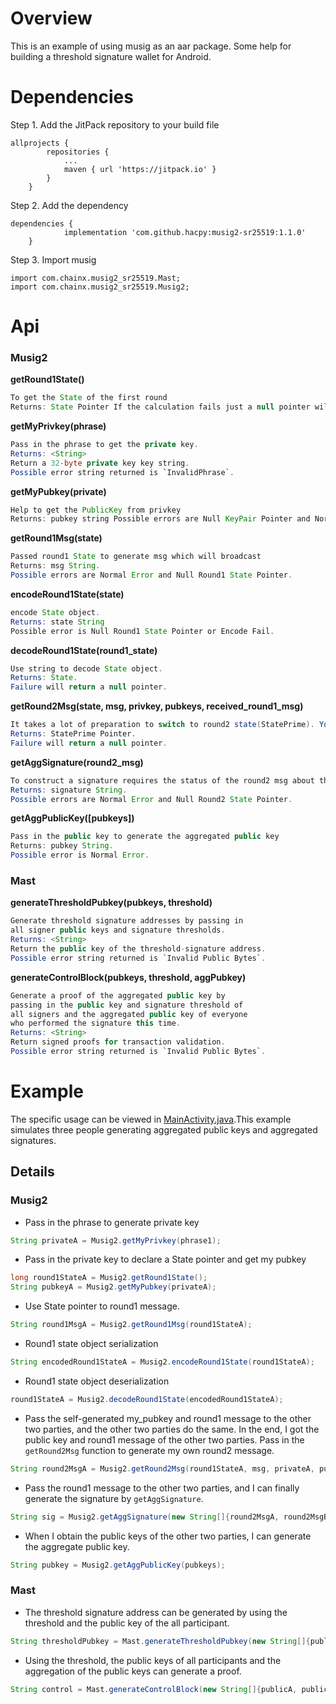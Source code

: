 # Overview

This is an example of using musig as an aar package. Some help for building a threshold signature wallet for Android.

# Dependencies

Step 1. Add the JitPack repository to your build file

```
allprojects {
		repositories {
			...
			maven { url 'https://jitpack.io' }
		}
	}
```

Step 2. Add the dependency
```
dependencies {
	        implementation 'com.github.hacpy:musig2-sr25519:1.1.0'
	}
```

Step 3. Import musig
```
import com.chainx.musig2_sr25519.Mast;
import com.chainx.musig2_sr25519.Musig2;
```

# Api
### Musig2
**getRound1State()**

```java
To get the State of the first round
Returns: State Pointer If the calculation fails just a null pointer will be returned.
```

**getMyPrivkey(phrase)**
```java
Pass in the phrase to get the private key.
Returns: <String>
Return a 32-byte private key key string.
Possible error string returned is `InvalidPhrase`.
```

**getMyPubkey(private)**

```java
Help to get the PublicKey from privkey
Returns: pubkey string Possible errors are Null KeyPair Pointer and Normal Error.
```

**getRound1Msg(state)**

```java
Passed round1 State to generate msg which will broadcast
Returns: msg String. 
Possible errors are Normal Error and Null Round1 State Pointer.
```

**encodeRound1State(state)**

```java
encode State object.
Returns: state String 
Possible error is Null Round1 State Pointer or Encode Fail.
```

**decodeRound1State(round1_state)**

```java
Use string to decode State object.
Returns: State. 
Failure will return a null pointer.
```

**getRound2Msg(state, msg, privkey, pubkeys, received_round1_msg)**

```java
It takes a lot of preparation to switch to round2 state(StatePrime). You need the round1 State, the message to sign for it, your own private key, everyone's public key, and everyone else's msgs from the round1.
Returns: StatePrime Pointer. 
Failure will return a null pointer.
```

**getAggSignature(round2_msg)**

```java
To construct a signature requires the status of the round2 msg about the second round of all other signers, and its own R.
Returns: signature String. 
Possible errors are Normal Error and Null Round2 State Pointer.
```

**getAggPublicKey([pubkeys])**
```java
Pass in the public key to generate the aggregated public key
Returns: pubkey String. 
Possible error is Normal Error.
```

### Mast

**generateThresholdPubkey(pubkeys, threshold)**
```java
Generate threshold signature addresses by passing in 
all signer public keys and signature thresholds.
Returns: <String>
Return the public key of the threshold-signature address.
Possible error string returned is `Invalid Public Bytes`.
```
**generateControlBlock(pubkeys, threshold, aggPubkey)**
```java
Generate a proof of the aggregated public key by 
passing in the public key and signature threshold of 
all signers and the aggregated public key of everyone 
who performed the signature this time.
Returns: <String>
Return signed proofs for transaction validation.
Possible error string returned is `Invalid Public Bytes`.
```

# Example

The specific usage can be viewed in [MainActivity.java](src/main/java/com/chainx/musig2sr25519demo/MainActivity.java).This example simulates three people generating aggregated public keys and aggregated signatures.

## Details

### Musig2

- Pass in the phrase to generate private key

~~~java
String privateA = Musig2.getMyPrivkey(phrase1);
~~~

- Pass in the private key to declare a State pointer and get my pubkey

~~~java
long round1StateA = Musig2.getRound1State();
String pubkeyA = Musig2.getMyPubkey(privateA);
~~~

- Use State pointer to  round1 message.

~~~java
String round1MsgA = Musig2.getRound1Msg(round1StateA);
~~~

- Round1 state object serialization

~~~java
String encodedRound1StateA = Musig2.encodeRound1State(round1StateA);
~~~

- Round1 state object deserialization

~~~java
round1StateA = Musig2.decodeRound1State(encodedRound1StateA);
~~~

- Pass the self-generated my_pubkey and round1 message to the other two parties, and the other two parties do the same. In the end, I got the public key and round1 message of the other two parties. Pass in the `getRound2Msg` function to generate my own round2 message. 

~~~java
String round2MsgA = Musig2.getRound2Msg(round1StateA, msg, privateA, pubkeys, new String[]{round1MsgB, round1MsgC});
~~~

- Pass the round1 message to the other two parties, and I can finally generate the signature by `getAggSignature`. 

~~~java
String sig = Musig2.getAggSignature(new String[]{round2MsgA, round2MsgB, round2MsgC});
~~~

- When I obtain the public keys of the other two parties, I can generate the aggregate public key. 

~~~java
String pubkey = Musig2.getAggPublicKey(pubkeys);
~~~


### Mast

- The threshold signature address can be generated by using the threshold and the public key of the all participant.

~~~java
String thresholdPubkey = Mast.generateThresholdPubkey(new String[]{publicA, publicB, publicC}, (byte) 2);
~~~

- Using the threshold, the public keys of all participants and the aggregation of the public keys can generate a proof.

~~~java
String control = Mast.generateControlBlock(new String[]{publicA, publicB, publicC}, (byte) 2, publicAB);
~~~